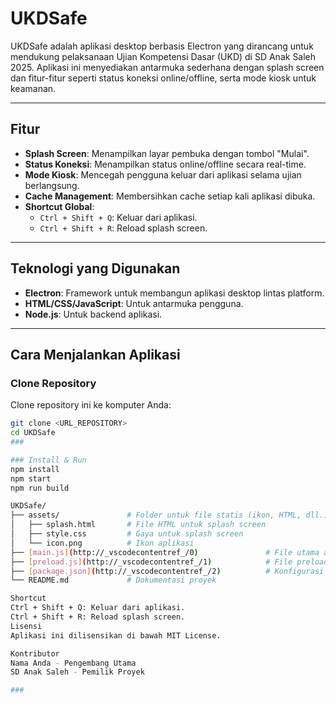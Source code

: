 # UKDSafe

UKDSafe adalah aplikasi desktop berbasis Electron yang dirancang untuk mendukung pelaksanaan Ujian Kompetensi Dasar (UKD) di SD Anak Saleh 2025. Aplikasi ini menyediakan antarmuka sederhana dengan splash screen dan fitur-fitur seperti status koneksi online/offline, serta mode kiosk untuk keamanan.

---

## Fitur
- **Splash Screen**: Menampilkan layar pembuka dengan tombol "Mulai".
- **Status Koneksi**: Menampilkan status online/offline secara real-time.
- **Mode Kiosk**: Mencegah pengguna keluar dari aplikasi selama ujian berlangsung.
- **Cache Management**: Membersihkan cache setiap kali aplikasi dibuka.
- **Shortcut Global**:
  - `Ctrl + Shift + Q`: Keluar dari aplikasi.
  - `Ctrl + Shift + R`: Reload splash screen.

---

## Teknologi yang Digunakan
- **Electron**: Framework untuk membangun aplikasi desktop lintas platform.
- **HTML/CSS/JavaScript**: Untuk antarmuka pengguna.
- **Node.js**: Untuk backend aplikasi.

---

## Cara Menjalankan Aplikasi

### Clone Repository
Clone repository ini ke komputer Anda:
```bash
git clone <URL_REPOSITORY>
cd UKDSafe
###

### Install & Run
npm install
npm start
npm run build

UKDSafe/
├── assets/               # Folder untuk file statis (ikon, HTML, dll.)
│   ├── splash.html       # File HTML untuk splash screen
│   ├── style.css         # Gaya untuk splash screen
│   └── icon.png          # Ikon aplikasi
├── [main.js](http://_vscodecontentref_/0)               # File utama aplikasi (proses utama Electron)
├── [preload.js](http://_vscodecontentref_/1)            # File preload untuk komunikasi antara proses utama dan renderer
├── [package.json](http://_vscodecontentref_/2)          # Konfigurasi proyek dan dependensi
└── README.md             # Dokumentasi proyek

Shortcut
Ctrl + Shift + Q: Keluar dari aplikasi.
Ctrl + Shift + R: Reload splash screen.
Lisensi
Aplikasi ini dilisensikan di bawah MIT License.

Kontributor
Nama Anda - Pengembang Utama
SD Anak Saleh - Pemilik Proyek

###